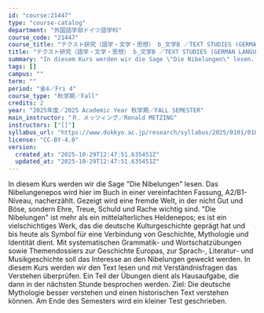 ```yaml
---
id: "course:21447"
type: "course-catalog"
department: "外国語学部ドイツ語学科"
course_code: "21447"
course_title: "テクスト研究（語学・文学・思想） b_文学B ／TEXT STUDIES (GERMAN LANGUAGE, LITERATURE AND THOUGHT) b"
title: "テクスト研究（語学・文学・思想） b_文学B ／TEXT STUDIES (GERMAN LANGUAGE, LITERATURE AND THOUGHT) b"
summary: "In diesem Kurs werden wir die Sage \"Die Nibelungen\" lesen. Das Nibelungenepos wird hier im Buch in einer vereinfachten F…"
tags: []
campus: ""
term: ""
period: "金4／Fri 4"
course_type: "秋学期／Fall"
credits: 2
year: "2025年度／2025 Academic Year 秋学期／FALL SEMESTER"
main_instructor: "Ｒ．メッツィング／Ronald METZING"
instructors: ["[]"]
syllabus_url: "https://www.dokkyo.ac.jp/research/syllabus/2025/0101/0101_21447_ja_JP.html"
license: "CC-BY-4.0"
version:
  created_at: "2025-10-29T12:47:51.635451Z"
  updated_at: "2025-10-29T12:47:51.635451Z"
---
```

In diesem Kurs werden wir die Sage "Die Nibelungen" lesen. Das Nibelungenepos wird hier im Buch in einer vereinfachten Fassung, A2/B1-Niveau, nacherzählt. Gezeigt wird eine fremde Welt, in der nicht Gut und Böse, sondern Ehre, Treue, Schuld und Rache wichtig sind. "Die Nibelungen" ist mehr als ein mittelalterliches Heldenepos; es ist ein vielschichtiges Werk, das die deutsche Kulturgeschichte geprägt hat und bis heute als Symbol für eine Verbindung von Geschichte, Mythologie und Identität dient. Mit systematischen Grammatik- und Wortschatzübungen sowie Themendossiers zur Geschichte Europas, zur Sprach-, Literatur- und Musikgeschichte soll das Interesse an den Nibelungen geweckt werden. In diesem Kurs werden wir den Text lesen und mit Verständnisfragen das Verstehen überprüfen. Ein Teil der Übungen dient als Hausaufgabe, die dann in der nächsten Stunde besprochen werden. Ziel: Die deutsche Mythologie besser verstehen und einen historischen Text verstehen können. Am Ende des Semesters wird ein kleiner Test geschrieben.
